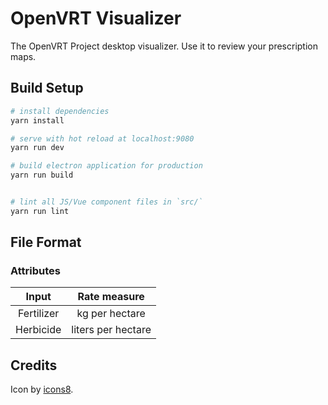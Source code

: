 # OpenVRT Visualizer

The OpenVRT Project desktop visualizer. Use it to review your prescription maps.

## Build Setup

``` bash
# install dependencies
yarn install

# serve with hot reload at localhost:9080
yarn run dev

# build electron application for production
yarn run build


# lint all JS/Vue component files in `src/`
yarn run lint

```

## File Format

### Attributes

| Input | Rate measure |
| :-------------: |:-------------:|
| Fertilizer | kg per hectare |
| Herbicide | liters per hectare |

## Credits

Icon by [icons8](https://icons8.com/).